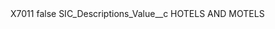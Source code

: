 <?xml version="1.0" encoding="UTF-8"?>
<CustomMetadata xmlns="http://soap.sforce.com/2006/04/metadata" xmlns:xsi="http://www.w3.org/2001/XMLSchema-instance" xmlns:xsd="http://www.w3.org/2001/XMLSchema">
    <label>X7011</label>
    <protected>false</protected>
    <values>
        <field>SIC_Descriptions_Value__c</field>
        <value xsi:type="xsd:string">HOTELS AND MOTELS</value>
    </values>
</CustomMetadata>
